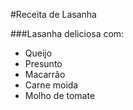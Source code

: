 #Receita de Lasanha

###Lasanha deliciosa com:

 - Queijo
 - Presunto
 - Macarrão
 - Carne moida
 - Molho de tomate

